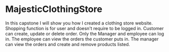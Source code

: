 # MajesticClothingStore

In this capstone I will show you how I created a clothing store website.
Shopping function is for user and doesn't require to be logged in.
Customer can create, update or delete order.
Only the Manager and employee can log in.
The employee can view the orders the customer puts in.
The manager can view the orders and create and remove products listed.
